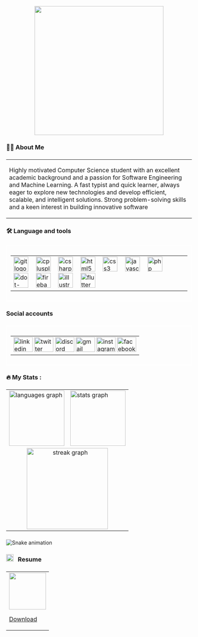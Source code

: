 <div align="center" style="margin: 0; padding: 0;">
  <img height="350" src="https://github.com/user-attachments/assets/956783c6-c7f9-4e31-b4a0-cadfa260f9f6"  />
</div>
<div>
  
<h3 align="left">👩‍💻  About Me</h3>

###

<table>
  <tr>
    <td>
      <p align="left" >Highly motivated Computer Science student with an excellent academic background and a passion for Software Engineering and Machine Learning. A fast typist and quick learner, always eager to explore new technologies and develop efficient, scalable, and intelligent solutions. Strong problem-solving skills and a keen interest in building innovative software</p>
    </td>
  </tr>
</table>

</div>

###

<h3 align="left">🛠 Language and tools</h3>

###

<div align="left"  style="border:2px solid white; padding:10px">
  <table>
  <tr>
    <td>
      <img src="https://cdn.jsdelivr.net/gh/devicons/devicon/icons/git/git-original.svg" height="40" alt="git logo"  />
  <img width="12" />
  <img src="https://cdn.jsdelivr.net/gh/devicons/devicon/icons/cplusplus/cplusplus-original.svg" height="40" alt="cplusplus logo"  />
  <img width="12" />
  <img src="https://cdn.jsdelivr.net/gh/devicons/devicon/icons/csharp/csharp-original.svg" height="40" alt="csharp logo"  />
  <img width="12" />
  <img src="https://cdn.jsdelivr.net/gh/devicons/devicon/icons/html5/html5-original.svg" height="40" alt="html5 logo"  />
  <img width="12" />
  <img src="https://cdn.jsdelivr.net/gh/devicons/devicon/icons/css3/css3-original.svg" height="40" alt="css3 logo"  />
  <img width="12" />
  <img src="https://cdn.jsdelivr.net/gh/devicons/devicon/icons/javascript/javascript-original.svg" height="40" alt="javascript logo"  />
  <img width="12" />
  <img src="https://cdn.jsdelivr.net/gh/devicons/devicon/icons/php/php-original.svg" height="40" alt="php logo"  />
  <img width="12" />
  <img src="https://cdn.jsdelivr.net/gh/devicons/devicon/icons/dot-net/dot-net-original.svg" height="40" alt="dot-net logo"  />
  <img width="12" />
  <img src="https://cdn.jsdelivr.net/gh/devicons/devicon/icons/firebase/firebase-plain-wordmark.svg" height="40" alt="firebase logo"  />
  <img width="12" />
  <img src="https://cdn.jsdelivr.net/gh/devicons/devicon/icons/illustrator/illustrator-plain.svg" height="40" alt="illustrator logo"  />
  <img width="12" />
  <img src="https://cdn.jsdelivr.net/gh/devicons/devicon/icons/flutter/flutter-original.svg" height="40" alt="flutter logo"  />
    </td>
  </tr>
</table>
 
</div>

###

<h3 align="left"> Social accounts</h3>

###

<div align="left"  style="border:2px solid white; padding:10px">
  <table>
  <tr>
    <td>
       <img src="https://raw.githubusercontent.com/maurodesouza/profile-readme-generator/master/src/assets/icons/social/linkedin/default.svg" width="52" height="40" alt="linkedin logo"  />
  <img src="https://raw.githubusercontent.com/maurodesouza/profile-readme-generator/master/src/assets/icons/social/twitter/default.svg" width="52" height="40" alt="twitter logo"  />
  <img src="https://raw.githubusercontent.com/maurodesouza/profile-readme-generator/master/src/assets/icons/social/discord/default.svg" width="52" height="40" alt="discord logo"  />
  <img src="https://raw.githubusercontent.com/maurodesouza/profile-readme-generator/master/src/assets/icons/social/gmail/default.svg" width="52" height="40" alt="gmail logo"  />
  <img src="https://raw.githubusercontent.com/maurodesouza/profile-readme-generator/master/src/assets/icons/social/instagram/default.svg" width="52" height="40" alt="instagram logo"  />
  <img src="https://raw.githubusercontent.com/maurodesouza/profile-readme-generator/master/src/assets/icons/social/facebook/default.svg" width="52" height="40" alt="facebook logo"  />
    </td>
  </tr>
</table>
 
</div>

###

<h3 align="left">🔥   My Stats :</h3>

###

<div align="left">
<table>
<tr>
<td><img src="https://github-readme-stats.vercel.app/api/top-langs?username=Tishat2247019&locale=en&hide_title=false&layout=compact&card_width=320&langs_count=5&theme=dracula&hide_border=false&order=2" height="150" alt="languages graph"  />
</td>
<td><img src="https://github-readme-stats.vercel.app/api?username=Tishat2247019&hide_title=false&hide_rank=false&show_icons=true&include_all_commits=true&count_private=true&disable_animations=false&theme=dracula&locale=en&hide_border=false&order=1" height="150" alt="stats graph"  />
</td>
</tr>
<tr>
<td colspan="2" align="center">
<img src="https://streak-stats.demolab.com?user=Tishat2247019&locale=en&mode=daily&theme=dark&hide_border=false&border_radius=5&order=3" height="220" alt="streak graph"  />
</td>
</tr>
</table>
  
  
  
</div>

###

<img src="https://raw.githubusercontent.com/Tishat2247019/Tishat2247019/output/snake.svg" alt="Snake animation" />

###

<h3 align="left"><img src="https://github.com/user-attachments/assets/1b99ae69-63e5-4bc5-834b-c06d9d75a75d" height="20px">&nbsp; &nbsp;Resume</h3>

###

<div align="left">
  <table>
    <tr>
      <td>
  <img src="https://github.com/user-attachments/assets/5b040503-0f31-4496-8c4a-354e6299a50c" height="100px">
  <p align="left"><a href="https://github.com/Tishat2247019/Tishat2247019/blob/77f8e99fe2aa76088240ffc73a0fca1e3fb34cd0/Abu_Towsif_cv.pdf?raw=true">Download</a></p>
      </td>
    </tr>
  </table>
</div>



###
